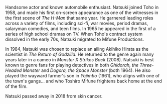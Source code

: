 <!-- Yosuke Natsuki -->

Handsome actor and known automobile enthusiast. Natsuki joined Toho in 1958, and made his first on-screen appearance as one of the witnesses in the first scene of _The H-Man_ that same year. He garnered leading roles across a variety of films, including sci-fi, war movies, period dramas, salaryman comedies, and teen films. In 1965 he appeared in the first of a series of high school dramas on TV. When Toho's contract system dissolved in the early 70s, Natsuki migrated to Mifune Productions.

In 1984, Natsuki was chosen to replace an ailing Akihiko Hirata as the scientist in _The Return of Godzilla_. He returned to the genre again many years later in a cameo in _Monster X Strikes Back_ (2008). Natsuki is best known to genre fans for playing detectives in both _Ghidorah, the Three-Headed Monster_ and _Dogora, the Space Monster_ (both 1964). He also played the wayward farmer's son in _Yojimbo_ (1961), who aligns with one of the town's gangs... and who Toshiro Mifune frightens back home at the end of the film.

Natsuki passed away in 2018 from skin cancer.
